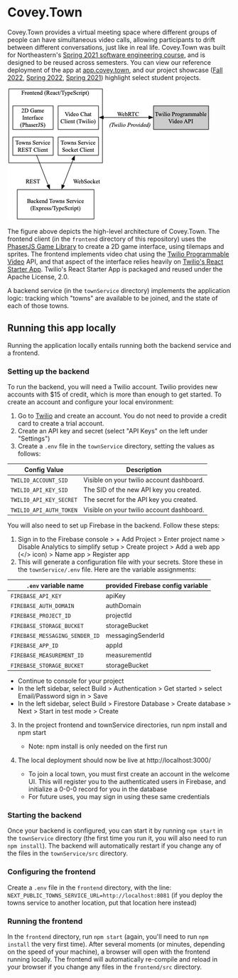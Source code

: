 # Covey.Town

Covey.Town provides a virtual meeting space where different groups of people can have simultaneous video calls, allowing participants to drift between different conversations, just like in real life.
Covey.Town was built for Northeastern's [Spring 2021 software engineering course](https://neu-se.github.io/CS4530-CS5500-Spring-2021/), and is designed to be reused across semesters.
You can view our reference deployment of the app at [app.covey.town](https://app.covey.town/), and our project showcase ([Fall 2022](https://neu-se.github.io/CS4530-Fall-2022/assignments/project-showcase), [Spring 2022](https://neu-se.github.io/CS4530-Spring-2022/assignments/project-showcase), [Spring 2021](https://neu-se.github.io/CS4530-CS5500-Spring-2021/project-showcase)) highlight select student projects.

![Covey.Town Architecture](docs/covey-town-architecture.png)

The figure above depicts the high-level architecture of Covey.Town.
The frontend client (in the `frontend` directory of this repository) uses the [PhaserJS Game Library](https://phaser.io) to create a 2D game interface, using tilemaps and sprites.
The frontend implements video chat using the [Twilio Programmable Video](https://www.twilio.com/docs/video) API, and that aspect of the interface relies heavily on [Twilio's React Starter App](https://github.com/twilio/twilio-video-app-react). Twilio's React Starter App is packaged and reused under the Apache License, 2.0.

A backend service (in the `townService` directory) implements the application logic: tracking which "towns" are available to be joined, and the state of each of those towns.

## Running this app locally

Running the application locally entails running both the backend service and a frontend.

### Setting up the backend

To run the backend, you will need a Twilio account. Twilio provides new accounts with $15 of credit, which is more than enough to get started.
To create an account and configure your local environment:

1. Go to [Twilio](https://www.twilio.com/) and create an account. You do not need to provide a credit card to create a trial account.
2. Create an API key and secret (select "API Keys" on the left under "Settings")
3. Create a `.env` file in the `townService` directory, setting the values as follows:

| Config Value            | Description                               |
| ----------------------- | ----------------------------------------- |
| `TWILIO_ACCOUNT_SID`    | Visible on your twilio account dashboard. |
| `TWILIO_API_KEY_SID`    | The SID of the new API key you created.   |
| `TWILIO_API_KEY_SECRET` | The secret for the API key you created.   |
| `TWILIO_API_AUTH_TOKEN` | Visible on your twilio account dashboard. |

You will also need to set up Firebase in the backend. Follow these steps:

1. Sign in to the Firebase console > + Add Project > Enter project name > Disable Analytics to simplify setup > Create project > Add a web app (</> icon) > Name app > Register app
2. This will generate a configuration file with your secrets. Store these in the `townService/.env` file. Here are the variable assignments:

| `.env` variable name          | provided Firebase config variable |
| ----------------------------- | --------------------------------- |
| `FIREBASE_API_KEY`            | apiKey                            |
| `FIREBASE_AUTH_DOMAIN`        | authDomain                        |
| `FIREBASE_PROJECT_ID`         | projectId                         |
| `FIREBASE_STORAGE_BUCKET`     | storageBucket                     |
| `FIREBASE_MESSAGING_SENDER_ID`| messagingSenderId                 |
| `FIREBASE_APP_ID`             | appId                             |
| `FIREBASE_MEASUREMENT_ID`     | measurementId                     |
| `FIREBASE_STORAGE_BUCKET`     | storageBucket                     |

   - Continue to console for your project
   - In the left sidebar, select Build > Authentication > Get started > select Email/Password sign in > Save
   - In the left sidebar, select Build > Firestore Database > Create database > Next > Start in test mode > Create

3. In the project frontend and townService directories, run npm install and npm start
   - Note: npm install is only needed on the first run

4. The local deployment should now be live at http://localhost:3000/
   - To join a local town, you must first create an account in the welcome UI. This will register you to the authenticated users in Firebase, and initialize a 0-0-0 record for you in the database
   - For future uses, you may sign in using these same credentials

### Starting the backend

Once your backend is configured, you can start it by running `npm start` in the `townService` directory (the first time you run it, you will also need to run `npm install`).
The backend will automatically restart if you change any of the files in the `townService/src` directory.

### Configuring the frontend

Create a `.env` file in the `frontend` directory, with the line: `NEXT_PUBLIC_TOWNS_SERVICE_URL=http://localhost:8081` (if you deploy the towns service to another location, put that location here instead)

### Running the frontend

In the `frontend` directory, run `npm start` (again, you'll need to run `npm install` the very first time). After several moments (or minutes, depending on the speed of your machine), a browser will open with the frontend running locally.
The frontend will automatically re-compile and reload in your browser if you change any files in the `frontend/src` directory.